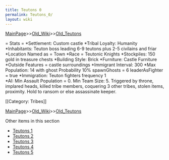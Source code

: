 ```yaml
---
title: Teutons 0
permalink: Teutons_0/
layout: wiki
---
```


[MainPage](/keeperrl_wiki/ "wikilink")>>[Old_Wiki](/keeperrl_wiki/Old_Wiki "wikilink")>>[Old_Teutons](/keeperrl_wiki/Old_Teutons "wikilink")

= Stats =
*Settlement: Custom castle
*Tribal Loyalty: Humanity
*Inhabitants: Teuton boss leading 6-9 teutons plus 2-5 civilains and friar
*Location Named as = Town
*Race = Teutonic Knights
*Stockpiles: 150 gold in treasure chests
*Building Style: Brick
*Furniture: Castle Furniture
*Outside Features = castle surroundings 
*Immigrant Interval: 300
*Max Population: 14 with ghost Probability 10% spawnGhosts = 6 leaderAsFighter = true 
*Immigration:  Teuton fighters  frequency 1  
*AI: Min Assault Population = 0. Min Team Size: 5. Triggered by throne, implared heads, killed tribe members, coquering 3 other tribes, stolen items, proximity. Hold to ransom or else assassinate keeper.

[[Category: Tribes]]

[MainPage](/keeperrl_wiki/ "wikilink")>>[Old_Wiki](/keeperrl_wiki/Old_Wiki "wikilink")>>[Old_Teutons](/keeperrl_wiki/Old_Teutons "wikilink")

Other items in this section
-    [Teutons 1](/keeperrl_wiki/Teutons_1 "wikilink")
-    [Teutons 2](/keeperrl_wiki/Teutons_2 "wikilink")
-    [Teutons 3](/keeperrl_wiki/Teutons_3 "wikilink")
-    [Teutons 4](/keeperrl_wiki/Teutons_4 "wikilink")
-    [Teutons 5](/keeperrl_wiki/Teutons_5 "wikilink")
